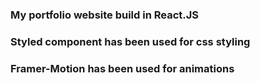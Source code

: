 ### My portfolio website build in React.JS

### Styled component has been used for css styling

### Framer-Motion has been used for animations
